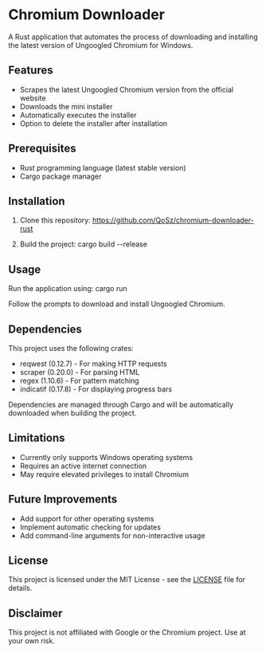# Chromium Downloader

A Rust application that automates the process of downloading and installing the latest version of Ungoogled Chromium for Windows.

## Features

- Scrapes the latest Ungoogled Chromium version from the official website
- Downloads the mini installer
- Automatically executes the installer
- Option to delete the installer after installation

## Prerequisites

- Rust programming language (latest stable version)
- Cargo package manager

## Installation

1. Clone this repository:
https://github.com/QoSz/chromium-downloader-rust

2. Build the project:
cargo build --release

## Usage

Run the application using:
cargo run

Follow the prompts to download and install Ungoogled Chromium.

## Dependencies

This project uses the following crates:

- reqwest (0.12.7) - For making HTTP requests
- scraper (0.20.0) - For parsing HTML
- regex (1.10.6) - For pattern matching
- indicatif (0.17.8) - For displaying progress bars

Dependencies are managed through Cargo and will be automatically downloaded when building the project.

## Limitations

- Currently only supports Windows operating systems
- Requires an active internet connection
- May require elevated privileges to install Chromium

## Future Improvements

- Add support for other operating systems
- Implement automatic checking for updates
- Add command-line arguments for non-interactive usage

## License

This project is licensed under the MIT License - see the [LICENSE](LICENSE) file for details.

## Disclaimer

This project is not affiliated with Google or the Chromium project. Use at your own risk.